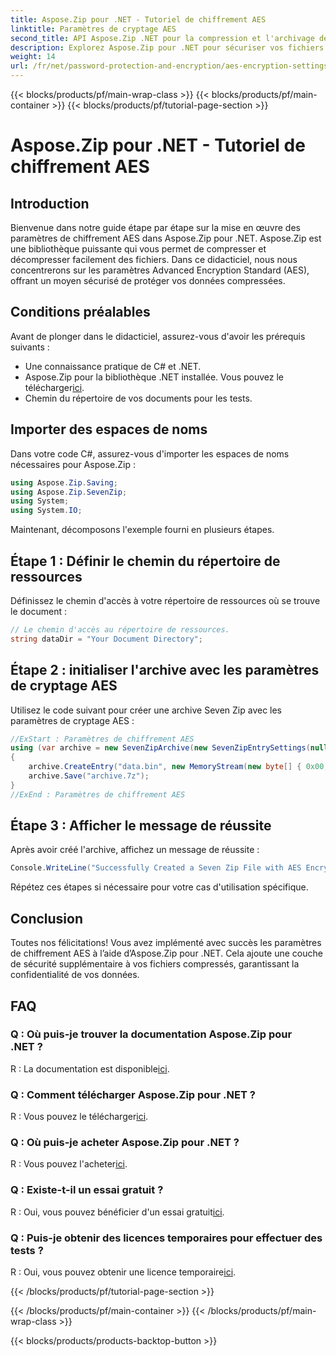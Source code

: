 ```yaml
---
title: Aspose.Zip pour .NET - Tutoriel de chiffrement AES
linktitle: Paramètres de cryptage AES
second_title: API Aspose.Zip .NET pour la compression et l'archivage de fichiers
description: Explorez Aspose.Zip pour .NET pour sécuriser vos fichiers compressés avec le cryptage AES. Téléchargez dès maintenant pour une protection efficace des données.
weight: 14
url: /fr/net/password-protection-and-encryption/aes-encryption-settings/
---
```


{{< blocks/products/pf/main-wrap-class >}}
{{< blocks/products/pf/main-container >}}
{{< blocks/products/pf/tutorial-page-section >}}

# Aspose.Zip pour .NET - Tutoriel de chiffrement AES


## Introduction

Bienvenue dans notre guide étape par étape sur la mise en œuvre des paramètres de chiffrement AES dans Aspose.Zip pour .NET. Aspose.Zip est une bibliothèque puissante qui vous permet de compresser et décompresser facilement des fichiers. Dans ce didacticiel, nous nous concentrerons sur les paramètres Advanced Encryption Standard (AES), offrant un moyen sécurisé de protéger vos données compressées.

## Conditions préalables

Avant de plonger dans le didacticiel, assurez-vous d'avoir les prérequis suivants :

- Une connaissance pratique de C# et .NET.
-  Aspose.Zip pour la bibliothèque .NET installée. Vous pouvez le télécharger[ici](https://releases.aspose.com/zip/net/).
- Chemin du répertoire de vos documents pour les tests.

## Importer des espaces de noms

Dans votre code C#, assurez-vous d'importer les espaces de noms nécessaires pour Aspose.Zip :

```csharp
using Aspose.Zip.Saving;
using Aspose.Zip.SevenZip;
using System;
using System.IO;
```

Maintenant, décomposons l'exemple fourni en plusieurs étapes.

## Étape 1 : Définir le chemin du répertoire de ressources

Définissez le chemin d'accès à votre répertoire de ressources où se trouve le document :

```csharp
// Le chemin d'accès au répertoire de ressources.
string dataDir = "Your Document Directory";
```

## Étape 2 : initialiser l'archive avec les paramètres de cryptage AES

Utilisez le code suivant pour créer une archive Seven Zip avec les paramètres de cryptage AES :

```csharp
//ExStart : Paramètres de chiffrement AES
using (var archive = new SevenZipArchive(new SevenZipEntrySettings(null, new SevenZipAESEncryptionSettings("p@s$"))))
{
    archive.CreateEntry("data.bin", new MemoryStream(new byte[] { 0x00, 0xFF }));
    archive.Save("archive.7z");
}
//ExEnd : Paramètres de chiffrement AES
```

## Étape 3 : Afficher le message de réussite

Après avoir créé l'archive, affichez un message de réussite :

```csharp
Console.WriteLine("Successfully Created a Seven Zip File with AES Encryption Settings");
```

Répétez ces étapes si nécessaire pour votre cas d'utilisation spécifique.

## Conclusion

Toutes nos félicitations! Vous avez implémenté avec succès les paramètres de chiffrement AES à l’aide d’Aspose.Zip pour .NET. Cela ajoute une couche de sécurité supplémentaire à vos fichiers compressés, garantissant la confidentialité de vos données.

## FAQ

### Q : Où puis-je trouver la documentation Aspose.Zip pour .NET ?
 R : La documentation est disponible[ici](https://reference.aspose.com/zip/net/).

### Q : Comment télécharger Aspose.Zip pour .NET ?
 R : Vous pouvez le télécharger[ici](https://releases.aspose.com/zip/net/).

### Q : Où puis-je acheter Aspose.Zip pour .NET ?
 R : Vous pouvez l'acheter[ici](https://purchase.aspose.com/buy).

### Q : Existe-t-il un essai gratuit ?
 R : Oui, vous pouvez bénéficier d'un essai gratuit[ici](https://releases.aspose.com/).

### Q : Puis-je obtenir des licences temporaires pour effectuer des tests ?
 R : Oui, vous pouvez obtenir une licence temporaire[ici](https://purchase.aspose.com/temporary-license/).


{{< /blocks/products/pf/tutorial-page-section >}}

{{< /blocks/products/pf/main-container >}}
{{< /blocks/products/pf/main-wrap-class >}}

{{< blocks/products/products-backtop-button >}}
